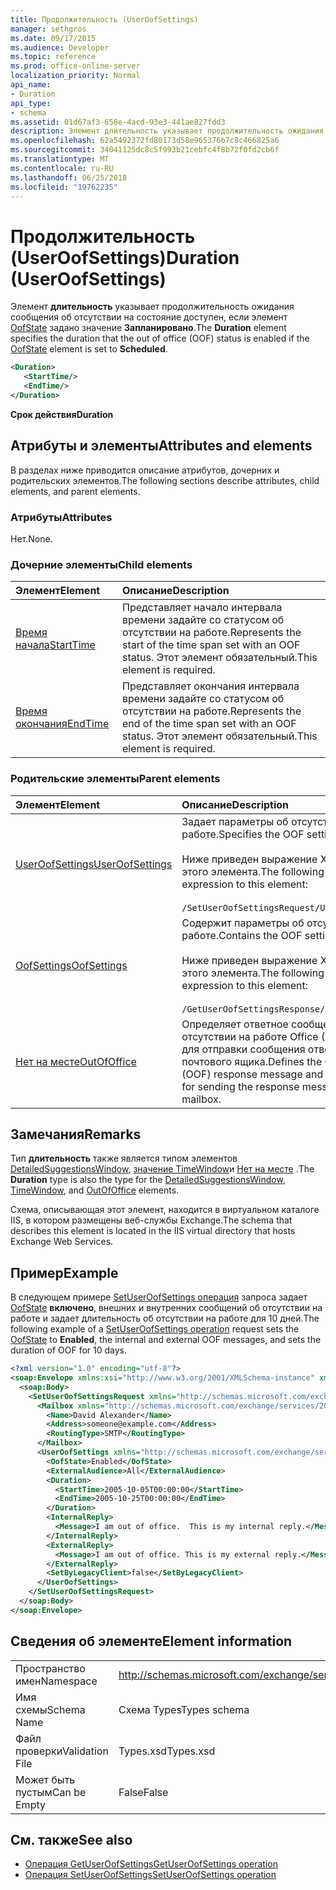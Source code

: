 ```yaml
---
title: Продолжительность (UserOofSettings)
manager: sethgros
ms.date: 09/17/2015
ms.audience: Developer
ms.topic: reference
ms.prod: office-online-server
localization_priority: Normal
api_name:
- Duration
api_type:
- schema
ms.assetid: 01d67af3-658e-4acd-93e3-441ae827fdd3
description: Элемент длительность указывает продолжительность ожидания сообщения об отсутствии на состояние доступен, если элемент OofState задано значение запланировано.
ms.openlocfilehash: 62a5492372fd80173d58e965376b7c8c466825a6
ms.sourcegitcommit: 34041125dc8c5f993b21cebfc4f8b72f0fd2cb6f
ms.translationtype: MT
ms.contentlocale: ru-RU
ms.lasthandoff: 06/25/2018
ms.locfileid: "19762235"
---
```

# <a name="duration-useroofsettings"></a><span data-ttu-id="7a084-103">Продолжительность (UserOofSettings)</span><span class="sxs-lookup"><span data-stu-id="7a084-103">Duration (UserOofSettings)</span></span>

<span data-ttu-id="7a084-104">Элемент **длительность** указывает продолжительность ожидания сообщения об отсутствии на состояние доступен, если элемент [OofState](oofstate.md) задано значение **Запланировано**.</span><span class="sxs-lookup"><span data-stu-id="7a084-104">The **Duration** element specifies the duration that the out of office (OOF) status is enabled if the [OofState](oofstate.md) element is set to **Scheduled**.</span></span>
  
```XML
<Duration>
   <StartTime/>
   <EndTime/> 
</Duration>
```

 <span data-ttu-id="7a084-105">**Срок действия**</span><span class="sxs-lookup"><span data-stu-id="7a084-105">**Duration**</span></span>
## <a name="attributes-and-elements"></a><span data-ttu-id="7a084-106">Атрибуты и элементы</span><span class="sxs-lookup"><span data-stu-id="7a084-106">Attributes and elements</span></span>

<span data-ttu-id="7a084-107">В разделах ниже приводится описание атрибутов, дочерних и родительских элементов.</span><span class="sxs-lookup"><span data-stu-id="7a084-107">The following sections describe attributes, child elements, and parent elements.</span></span>
  
### <a name="attributes"></a><span data-ttu-id="7a084-108">Атрибуты</span><span class="sxs-lookup"><span data-stu-id="7a084-108">Attributes</span></span>

<span data-ttu-id="7a084-109">Нет.</span><span class="sxs-lookup"><span data-stu-id="7a084-109">None.</span></span>
  
### <a name="child-elements"></a><span data-ttu-id="7a084-110">Дочерние элементы</span><span class="sxs-lookup"><span data-stu-id="7a084-110">Child elements</span></span>

|<span data-ttu-id="7a084-111">**Элемент**</span><span class="sxs-lookup"><span data-stu-id="7a084-111">**Element**</span></span>|<span data-ttu-id="7a084-112">**Описание**</span><span class="sxs-lookup"><span data-stu-id="7a084-112">**Description**</span></span>|
|:-----|:-----|
|[<span data-ttu-id="7a084-113">Время начала</span><span class="sxs-lookup"><span data-stu-id="7a084-113">StartTime</span></span>](starttime.md) <br/> |<span data-ttu-id="7a084-114">Представляет начало интервала времени задайте со статусом об отсутствии на работе.</span><span class="sxs-lookup"><span data-stu-id="7a084-114">Represents the start of the time span set with an OOF status.</span></span> <span data-ttu-id="7a084-115">Этот элемент обязательный.</span><span class="sxs-lookup"><span data-stu-id="7a084-115">This element is required.</span></span>  <br/> |
|[<span data-ttu-id="7a084-116">Время окончания</span><span class="sxs-lookup"><span data-stu-id="7a084-116">EndTime</span></span>](endtime.md) <br/> |<span data-ttu-id="7a084-117">Представляет окончания интервала времени задайте со статусом об отсутствии на работе.</span><span class="sxs-lookup"><span data-stu-id="7a084-117">Represents the end of the time span set with an OOF status.</span></span> <span data-ttu-id="7a084-118">Этот элемент обязательный.</span><span class="sxs-lookup"><span data-stu-id="7a084-118">This element is required.</span></span>  <br/> |
   
### <a name="parent-elements"></a><span data-ttu-id="7a084-119">Родительские элементы</span><span class="sxs-lookup"><span data-stu-id="7a084-119">Parent elements</span></span>

|<span data-ttu-id="7a084-120">**Элемент**</span><span class="sxs-lookup"><span data-stu-id="7a084-120">**Element**</span></span>|<span data-ttu-id="7a084-121">**Описание**</span><span class="sxs-lookup"><span data-stu-id="7a084-121">**Description**</span></span>|
|:-----|:-----|
|[<span data-ttu-id="7a084-122">UserOofSettings</span><span class="sxs-lookup"><span data-stu-id="7a084-122">UserOofSettings</span></span>](useroofsettings.md) <br/> |<span data-ttu-id="7a084-123">Задает параметры об отсутствии на работе.</span><span class="sxs-lookup"><span data-stu-id="7a084-123">Specifies the OOF settings.</span></span>  <br/><br/><span data-ttu-id="7a084-124">Ниже приведен выражение XPath для этого элемента.</span><span class="sxs-lookup"><span data-stu-id="7a084-124">The following is the XPath expression to this element:</span></span><br/><br/>`/SetUserOofSettingsRequest/UserOofSettings` <br/> |
|[<span data-ttu-id="7a084-125">OofSettings</span><span class="sxs-lookup"><span data-stu-id="7a084-125">OofSettings</span></span>](oofsettings.md) <br/> |<span data-ttu-id="7a084-126">Содержит параметры об отсутствии на работе.</span><span class="sxs-lookup"><span data-stu-id="7a084-126">Contains the OOF settings.</span></span><br/><br/><span data-ttu-id="7a084-127">Ниже приведен выражение XPath для этого элемента.</span><span class="sxs-lookup"><span data-stu-id="7a084-127">The following is the XPath expression to this element:</span></span><br/><br/>`/GetUserOofSettingsResponse/OofSettings` <br/> |
|[<span data-ttu-id="7a084-128">Нет на месте</span><span class="sxs-lookup"><span data-stu-id="7a084-128">OutOfOffice</span></span>](outofoffice.md) <br/> |<span data-ttu-id="7a084-129">Определяет ответное сообщение об отсутствии на работе Office (OOF) и время для отправки сообщения ответа для почтового ящика.</span><span class="sxs-lookup"><span data-stu-id="7a084-129">Defines the Out of Office (OOF) response message and a duration time for sending the response message for a mailbox.</span></span>  <br/> |
   
## <a name="remarks"></a><span data-ttu-id="7a084-130">Замечания</span><span class="sxs-lookup"><span data-stu-id="7a084-130">Remarks</span></span>

<span data-ttu-id="7a084-131">Тип **длительность** также является типом элементов [DetailedSuggestionsWindow](detailedsuggestionswindow.md), [значение TimeWindow](timewindow.md)и [Нет на месте](outofoffice.md) .</span><span class="sxs-lookup"><span data-stu-id="7a084-131">The **Duration** type is also the type for the [DetailedSuggestionsWindow](detailedsuggestionswindow.md), [TimeWindow](timewindow.md), and [OutOfOffice](outofoffice.md) elements.</span></span> 
  
<span data-ttu-id="7a084-132">Схема, описывающая этот элемент, находится в виртуальном каталоге IIS, в котором размещены веб-службы Exchange.</span><span class="sxs-lookup"><span data-stu-id="7a084-132">The schema that describes this element is located in the IIS virtual directory that hosts Exchange Web Services.</span></span>
  
## <a name="example"></a><span data-ttu-id="7a084-133">Пример</span><span class="sxs-lookup"><span data-stu-id="7a084-133">Example</span></span>

<span data-ttu-id="7a084-134">В следующем примере [SetUserOofSettings операция](setuseroofsettings-operation.md) запроса задает [OofState](oofstate.md) **включено**, внешних и внутренних сообщений об отсутствии на работе и задает длительность об отсутствии на работе для 10 дней.</span><span class="sxs-lookup"><span data-stu-id="7a084-134">The following example of a [SetUserOofSettings operation](setuseroofsettings-operation.md) request sets the [OofState](oofstate.md) to **Enabled**, the internal and external OOF messages, and sets the duration of OOF for 10 days.</span></span>
  
```XML
<?xml version="1.0" encoding="utf-8"?>
<soap:Envelope xmlns:xsi="http://www.w3.org/2001/XMLSchema-instance" xmlns:xsd="http://www.w3.org/2001/XMLSchema" xmlns:soap="http://schemas.xmlsoap.org/soap/envelope/">
  <soap:Body>
    <SetUserOofSettingsRequest xmlns="http://schemas.microsoft.com/exchange/services/2006/messages">
      <Mailbox xmlns="http://schemas.microsoft.com/exchange/services/2006/types">
        <Name>David Alexander</Name>
        <Address>someone@example.com</Address>
        <RoutingType>SMTP</RoutingType>
      </Mailbox>
      <UserOofSettings xmlns="http://schemas.microsoft.com/exchange/services/2006/types">
        <OofState>Enabled</OofState>
        <ExternalAudience>All</ExternalAudience>
        <Duration>
          <StartTime>2005-10-05T00:00:00</StartTime>
          <EndTime>2005-10-25T00:00:00</EndTime>
        </Duration>
        <InternalReply>
          <Message>I am out of office.  This is my internal reply.</Message>
        </InternalReply>
        <ExternalReply>
          <Message>I am out of office. This is my external reply.</Message>
        </ExternalReply>
        <SetByLegacyClient>false</SetByLegacyClient>
      </UserOofSettings>
    </SetUserOofSettingsRequest>
  </soap:Body>
</soap:Envelope>
```

## <a name="element-information"></a><span data-ttu-id="7a084-135">Сведения об элементе</span><span class="sxs-lookup"><span data-stu-id="7a084-135">Element information</span></span>

|||
|:-----|:-----|
|<span data-ttu-id="7a084-136">Пространство имен</span><span class="sxs-lookup"><span data-stu-id="7a084-136">Namespace</span></span>  <br/> |http://schemas.microsoft.com/exchange/services/2006/types  <br/> |
|<span data-ttu-id="7a084-137">Имя схемы</span><span class="sxs-lookup"><span data-stu-id="7a084-137">Schema Name</span></span>  <br/> |<span data-ttu-id="7a084-138">Схема Types</span><span class="sxs-lookup"><span data-stu-id="7a084-138">Types schema</span></span>  <br/> |
|<span data-ttu-id="7a084-139">Файл проверки</span><span class="sxs-lookup"><span data-stu-id="7a084-139">Validation File</span></span>  <br/> |<span data-ttu-id="7a084-140">Types.xsd</span><span class="sxs-lookup"><span data-stu-id="7a084-140">Types.xsd</span></span>  <br/> |
|<span data-ttu-id="7a084-141">Может быть пустым</span><span class="sxs-lookup"><span data-stu-id="7a084-141">Can be Empty</span></span>  <br/> |<span data-ttu-id="7a084-142">False</span><span class="sxs-lookup"><span data-stu-id="7a084-142">False</span></span>  <br/> |
   
## <a name="see-also"></a><span data-ttu-id="7a084-143">См. также</span><span class="sxs-lookup"><span data-stu-id="7a084-143">See also</span></span>

- [<span data-ttu-id="7a084-144">Операция GetUserOofSettings</span><span class="sxs-lookup"><span data-stu-id="7a084-144">GetUserOofSettings operation</span></span>](getuseroofsettings-operation.md)  
- [<span data-ttu-id="7a084-145">Операция SetUserOofSettings</span><span class="sxs-lookup"><span data-stu-id="7a084-145">SetUserOofSettings operation</span></span>](setuseroofsettings-operation.md)

